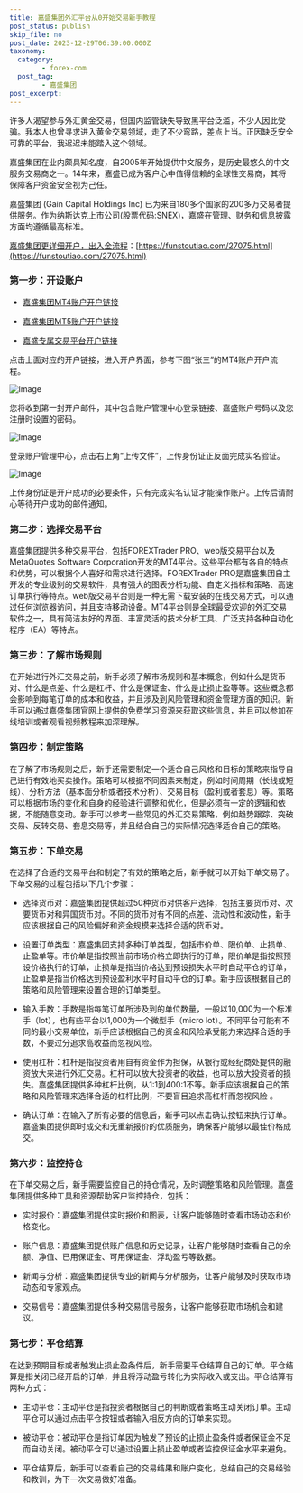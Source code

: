 ```yaml
---
title: 嘉盛集团外汇平台从0开始交易新手教程
post_status: publish
skip_file: no
post_date: 2023-12-29T06:39:00.000Z
taxonomy:
  category:
        - forex-com
  post_tag:
        - 嘉盛集团
post_excerpt: 
---
```

许多人渴望参与外汇黄金交易，但国内监管缺失导致黑平台泛滥，不少人因此受骗。我本人也曾寻求进入黄金交易领域，走了不少弯路，差点上当。正因缺乏安全可靠的平台，我迟迟未能踏入这个领域。

嘉盛集团在业内颇具知名度，自2005年开始提供中文服务，是历史最悠久的中文服务交易商之一。14年来，嘉盛已成为客户心中值得信赖的全球性交易商，其将保障客户资金安全视为己任。

嘉盛集团 (Gain Capital Holdings Inc) 已为来自180多个国家的200多万交易者提供服务。作为纳斯达克上市公司(股票代码:SNEX)，嘉盛在管理、财务和信息披露方面均遵循最高标准。

[嘉盛集团更详细开户，出入金流程](https://funstoutiao.com/27075.html)：[https://funstoutiao.com/27075.html](https://funstoutiao.com/27075.html)

### 第一步：开设账户

* [嘉盛集团MT4账户开户链接](https://s.ssgg.net/jsmt4)

* [嘉盛集团MT5账户开户链接](https://s.ssgg.net/jsmt5)

* [嘉盛专属交易平台开户链接](https://s.ssgg.net/js)

点击上面对应的开户链接，进入开户界面，参考下图“张三”的MT4账户开户流程。

![Image](https://prod-files-secure.s3.us-west-2.amazonaws.com/39ed1227-6d7d-4570-be36-9ccd4a2c4241/7a167aea-686b-400d-af59-4e18eb607a40/640.png?X-Amz-Algorithm=AWS4-HMAC-SHA256&X-Amz-Content-Sha256=UNSIGNED-PAYLOAD&X-Amz-Credential=ASIAZI2LB4663GWXB5BD%2F20250724%2Fus-west-2%2Fs3%2Faws4_request&X-Amz-Date=20250724T221309Z&X-Amz-Expires=3600&X-Amz-Security-Token=IQoJb3JpZ2luX2VjEA0aCXVzLXdlc3QtMiJHMEUCIQCf0ym83bmKxukZUdKuzhhlwrc6o3Cfv3hXaxEUxzfRqQIgHl%2Be%2BtgMuB6qvdKaNRbNj9ABDowknFFWn3AH8XDC%2FMAq%2FwMINhAAGgw2Mzc0MjMxODM4MDUiDGA5Xl4KU%2Fvx1tGRiSrcA2j6BswLwrVORJ%2F8AHNujF%2Fg3B33BfscCZoNRVujOnerHJPmfD3iWZS%2BE3mLNJuH4y0B%2BpGn1QpZfyxjAWHrYz4G%2B8bI09K6FnbCn3P65aJ62fIR7FmCMtqGl9LxD%2FhYrbTa6Pi5UT3N64tND%2F56bSTfPCCabN5w%2FAN6Uu7N7k1EBX1zlvwC2PYVlHCQNTZVu7aNq8D8y8PzraB7Af2VfpG6VSHvNCCr%2BkNBUaCsY%2BssN5VQubxwoPlxfmJMrnZuyDbn8xK%2FFHhaIkpIYnT1hZvhDLX%2BkFRn72fya%2FSQ4K8KV2A%2B7L7u6ZIrc%2BA5CbKGVzDWzS3SclnGqQBuAc%2BQ1zYTjAnYR%2BeLM%2F%2FeY27jEVMLEfoOK6iRmtvOwn1LUUwrsCPPmADElbXNo8qy1Yf0LgqOEkgfZ7O%2BLZ3OgcZu8wRGe%2B7eWRw4hw23ezg%2FZtqIxMKZqtQ4whLPLDtSxvyC2OoHPV6%2BXQ5P1Ix2cVeohvWr0fbPmTjbbCXaMppF0C4oIEu3jYXl4gYIScrfyuSd1X2IlafvvTQ4nCwJSSllzkP6d8JDC8ngQJruZNk561iIcLZjcMc7PtNFTQi8e5c71OtVFRYO2Loxd7xjA0oJu2vqb5GQd7pDo7VsowLcMMu%2BisQGOqUBMAuTUpZ%2B34SAJk9GCMzfOjGNGkm7DVzGhEatOo7bISPzoGvWcUEdgWp2FGVOwnVfuHNRvdwlBrCzqvDJ9J1YU7WRJrhXZEiUK2IhSjidCJTsWLcvIsaM9406rK5NnheQv1Rrjr7EPk9ZNWb58p5LGnn1YeH9B1huvlWwBozUspRPPlUvkAZlR4Uygr5Vm4UobNsc%2FM1RXQKuToJuGe9MkPIOTeVQ&X-Amz-Signature=aee9cc7e48d3a7cb2a3876b7ab7ea3b9d73b12a9029dad31b6040d905ca69dfa&X-Amz-SignedHeaders=host&x-amz-checksum-mode=ENABLED&x-id=GetObject)

您将收到第一封开户邮件，其中包含账户管理中心登录链接、嘉盛账户号码以及您注册时设置的密码。

![Image](https://prod-files-secure.s3.us-west-2.amazonaws.com/39ed1227-6d7d-4570-be36-9ccd4a2c4241/eaa1c6b3-2877-4284-a0e1-530e222c27fb/image.png?X-Amz-Algorithm=AWS4-HMAC-SHA256&X-Amz-Content-Sha256=UNSIGNED-PAYLOAD&X-Amz-Credential=ASIAZI2LB4663GWXB5BD%2F20250724%2Fus-west-2%2Fs3%2Faws4_request&X-Amz-Date=20250724T221309Z&X-Amz-Expires=3600&X-Amz-Security-Token=IQoJb3JpZ2luX2VjEA0aCXVzLXdlc3QtMiJHMEUCIQCf0ym83bmKxukZUdKuzhhlwrc6o3Cfv3hXaxEUxzfRqQIgHl%2Be%2BtgMuB6qvdKaNRbNj9ABDowknFFWn3AH8XDC%2FMAq%2FwMINhAAGgw2Mzc0MjMxODM4MDUiDGA5Xl4KU%2Fvx1tGRiSrcA2j6BswLwrVORJ%2F8AHNujF%2Fg3B33BfscCZoNRVujOnerHJPmfD3iWZS%2BE3mLNJuH4y0B%2BpGn1QpZfyxjAWHrYz4G%2B8bI09K6FnbCn3P65aJ62fIR7FmCMtqGl9LxD%2FhYrbTa6Pi5UT3N64tND%2F56bSTfPCCabN5w%2FAN6Uu7N7k1EBX1zlvwC2PYVlHCQNTZVu7aNq8D8y8PzraB7Af2VfpG6VSHvNCCr%2BkNBUaCsY%2BssN5VQubxwoPlxfmJMrnZuyDbn8xK%2FFHhaIkpIYnT1hZvhDLX%2BkFRn72fya%2FSQ4K8KV2A%2B7L7u6ZIrc%2BA5CbKGVzDWzS3SclnGqQBuAc%2BQ1zYTjAnYR%2BeLM%2F%2FeY27jEVMLEfoOK6iRmtvOwn1LUUwrsCPPmADElbXNo8qy1Yf0LgqOEkgfZ7O%2BLZ3OgcZu8wRGe%2B7eWRw4hw23ezg%2FZtqIxMKZqtQ4whLPLDtSxvyC2OoHPV6%2BXQ5P1Ix2cVeohvWr0fbPmTjbbCXaMppF0C4oIEu3jYXl4gYIScrfyuSd1X2IlafvvTQ4nCwJSSllzkP6d8JDC8ngQJruZNk561iIcLZjcMc7PtNFTQi8e5c71OtVFRYO2Loxd7xjA0oJu2vqb5GQd7pDo7VsowLcMMu%2BisQGOqUBMAuTUpZ%2B34SAJk9GCMzfOjGNGkm7DVzGhEatOo7bISPzoGvWcUEdgWp2FGVOwnVfuHNRvdwlBrCzqvDJ9J1YU7WRJrhXZEiUK2IhSjidCJTsWLcvIsaM9406rK5NnheQv1Rrjr7EPk9ZNWb58p5LGnn1YeH9B1huvlWwBozUspRPPlUvkAZlR4Uygr5Vm4UobNsc%2FM1RXQKuToJuGe9MkPIOTeVQ&X-Amz-Signature=04065e4005000cfdab157a02384bd266e295e16d128fedcb067f78a78a0096dc&X-Amz-SignedHeaders=host&x-amz-checksum-mode=ENABLED&x-id=GetObject)

登录账户管理中心，点击右上角“上传文件”，上传身份证正反面完成实名验证。

![Image](https://prod-files-secure.s3.us-west-2.amazonaws.com/39ed1227-6d7d-4570-be36-9ccd4a2c4241/54090639-09fc-46b4-a135-e0289f707147/image.png?X-Amz-Algorithm=AWS4-HMAC-SHA256&X-Amz-Content-Sha256=UNSIGNED-PAYLOAD&X-Amz-Credential=ASIAZI2LB4663GWXB5BD%2F20250724%2Fus-west-2%2Fs3%2Faws4_request&X-Amz-Date=20250724T221309Z&X-Amz-Expires=3600&X-Amz-Security-Token=IQoJb3JpZ2luX2VjEA0aCXVzLXdlc3QtMiJHMEUCIQCf0ym83bmKxukZUdKuzhhlwrc6o3Cfv3hXaxEUxzfRqQIgHl%2Be%2BtgMuB6qvdKaNRbNj9ABDowknFFWn3AH8XDC%2FMAq%2FwMINhAAGgw2Mzc0MjMxODM4MDUiDGA5Xl4KU%2Fvx1tGRiSrcA2j6BswLwrVORJ%2F8AHNujF%2Fg3B33BfscCZoNRVujOnerHJPmfD3iWZS%2BE3mLNJuH4y0B%2BpGn1QpZfyxjAWHrYz4G%2B8bI09K6FnbCn3P65aJ62fIR7FmCMtqGl9LxD%2FhYrbTa6Pi5UT3N64tND%2F56bSTfPCCabN5w%2FAN6Uu7N7k1EBX1zlvwC2PYVlHCQNTZVu7aNq8D8y8PzraB7Af2VfpG6VSHvNCCr%2BkNBUaCsY%2BssN5VQubxwoPlxfmJMrnZuyDbn8xK%2FFHhaIkpIYnT1hZvhDLX%2BkFRn72fya%2FSQ4K8KV2A%2B7L7u6ZIrc%2BA5CbKGVzDWzS3SclnGqQBuAc%2BQ1zYTjAnYR%2BeLM%2F%2FeY27jEVMLEfoOK6iRmtvOwn1LUUwrsCPPmADElbXNo8qy1Yf0LgqOEkgfZ7O%2BLZ3OgcZu8wRGe%2B7eWRw4hw23ezg%2FZtqIxMKZqtQ4whLPLDtSxvyC2OoHPV6%2BXQ5P1Ix2cVeohvWr0fbPmTjbbCXaMppF0C4oIEu3jYXl4gYIScrfyuSd1X2IlafvvTQ4nCwJSSllzkP6d8JDC8ngQJruZNk561iIcLZjcMc7PtNFTQi8e5c71OtVFRYO2Loxd7xjA0oJu2vqb5GQd7pDo7VsowLcMMu%2BisQGOqUBMAuTUpZ%2B34SAJk9GCMzfOjGNGkm7DVzGhEatOo7bISPzoGvWcUEdgWp2FGVOwnVfuHNRvdwlBrCzqvDJ9J1YU7WRJrhXZEiUK2IhSjidCJTsWLcvIsaM9406rK5NnheQv1Rrjr7EPk9ZNWb58p5LGnn1YeH9B1huvlWwBozUspRPPlUvkAZlR4Uygr5Vm4UobNsc%2FM1RXQKuToJuGe9MkPIOTeVQ&X-Amz-Signature=4094345cd8155a4c3d59f32a1c49cddc6be428119caddcf316f10e3bc99d61ab&X-Amz-SignedHeaders=host&x-amz-checksum-mode=ENABLED&x-id=GetObject)

上传身份证是开户成功的必要条件，只有完成实名认证才能操作账户。上传后请耐心等待开户成功的邮件通知。

### 第二步：选择交易平台

嘉盛集团提供多种交易平台，包括FOREXTrader PRO、web版交易平台以及MetaQuotes Software Corporation开发的MT4平台。这些平台都有各自的特点和优势，可以根据个人喜好和需求进行选择。FOREXTrader PRO是嘉盛集团自主开发的专业级别的交易软件，具有强大的图表分析功能、自定义指标和策略、高速订单执行等特点。web版交易平台则是一种无需下载安装的在线交易方式，可以通过任何浏览器访问，并且支持移动设备。MT4平台则是全球最受欢迎的外汇交易软件之一，具有简洁友好的界面、丰富灵活的技术分析工具、广泛支持各种自动化程序（EA）等特点。

### 第三步：了解市场规则

在开始进行外汇交易之前，新手必须了解市场规则和基本概念，例如什么是货币对、什么是点差、什么是杠杆、什么是保证金、什么是止损止盈等等。这些概念都会影响到每笔订单的成本和收益，并且涉及到风险管理和资金管理方面的知识。新手可以通过嘉盛集团官网上提供的免费学习资源来获取这些信息，并且可以参加在线培训或者观看视频教程来加深理解。

### 第四步：制定策略

在了解了市场规则之后，新手还需要制定一个适合自己风格和目标的策略来指导自己进行有效地买卖操作。策略可以根据不同因素来制定，例如时间周期（长线或短线）、分析方法（基本面分析或者技术分析）、交易目标（盈利或者套息）等。策略可以根据市场的变化和自身的经验进行调整和优化，但是必须有一定的逻辑和依据，不能随意变动。新手可以参考一些常见的外汇交易策略，例如趋势跟踪、突破交易、反转交易、套息交易等，并且结合自己的实际情况选择适合自己的策略。

### 第五步：下单交易

在选择了合适的交易平台和制定了有效的策略之后，新手就可以开始下单交易了。下单交易的过程包括以下几个步骤：

* 选择货币对：嘉盛集团提供超过50种货币对供客户选择，包括主要货币对、次要货币对和异国货币对。不同的货币对有不同的点差、流动性和波动性，新手应该根据自己的风险偏好和资金规模来选择合适的货币对。

* 设置订单类型：嘉盛集团支持多种订单类型，包括市价单、限价单、止损单、止盈单等。市价单是指按照当前市场价格立即执行的订单，限价单是指按照预设价格执行的订单，止损单是指当价格达到预设损失水平时自动平仓的订单，止盈单是指当价格达到预设盈利水平时自动平仓的订单。新手应该根据自己的策略和风险管理来设置合理的订单类型。

* 输入手数：手数是指每笔订单所涉及到的单位数量，一般以10,000为一个标准手（lot），也有些平台以1,000为一个微型手（micro lot）。不同平台可能有不同的最小交易单位，新手应该根据自己的资金和风险承受能力来选择合适的手数，不要过分追求高收益而忽视风险。

* 使用杠杆：杠杆是指投资者用自有资金作为担保，从银行或经纪商处提供的融资放大来进行外汇交易。杠杆可以放大投资者的收益，也可以放大投资者的损失。嘉盛集团提供多种杠杆比例，从1:1到400:1不等。新手应该根据自己的策略和风险管理来选择合适的杠杆比例，不要盲目追求高杠杆而忽视风险 。

* 确认订单：在输入了所有必要的信息后，新手可以点击确认按钮来执行订单。嘉盛集团提供即时成交和无重新报价的优质服务，确保客户能够以最佳价格成交。

### 第六步：监控持仓

在下单交易之后，新手需要监控自己的持仓情况，及时调整策略和风险管理。嘉盛集团提供多种工具和资源帮助客户监控持仓，包括：

* 实时报价：嘉盛集团提供实时报价和图表，让客户能够随时查看市场动态和价格变化。

* 账户信息：嘉盛集团提供账户信息和历史记录，让客户能够随时查看自己的余额、净值、已用保证金、可用保证金、浮动盈亏等数据。

* 新闻与分析：嘉盛集团提供专业的新闻与分析服务，让客户能够及时获取市场动态和专家观点。

* 交易信号：嘉盛集团提供多种交易信号服务，让客户能够获取市场机会和建议。

### 第七步：平仓结算

在达到预期目标或者触发止损止盈条件后，新手需要平仓结算自己的订单。平仓结算是指关闭已经开启的订单，并且将浮动盈亏转化为实际收入或支出。平仓结算有两种方式：

* 主动平仓：主动平仓是指投资者根据自己的判断或者策略主动关闭订单。主动平仓可以通过点击平仓按钮或者输入相反方向的订单来实现。

* 被动平仓：被动平仓是指订单因为触发了预设的止损止盈条件或者保证金不足而自动关闭。被动平仓可以通过设置止损止盈单或者监控保证金水平来避免。

* 平仓结算后，新手可以查看自己的交易结果和账户变化，总结自己的交易经验和教训，为下一次交易做好准备。